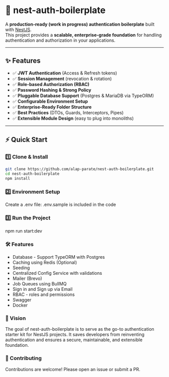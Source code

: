 # 🚀 nest-auth-boilerplate

A **production-ready (work in progress) authentication boilerplate** built with [NestJS](https://nestjs.com/).  
This project provides a **scalable, enterprise-grade foundation** for handling authentication and authorization in your applications.

---

## ✨ Features

- ✅ **JWT Authentication** (Access & Refresh tokens)  
- ✅ **Session Management** (revocation & rotation)  
- ✅ **Role-based Authorization (RBAC)**  
- ✅ **Password Hashing & Strong Policy**  
- ✅ **Pluggable Database Support** (Postgres & MariaDB via TypeORM)  
- ✅ **Configurable Environment Setup**  
- ✅ **Enterprise-Ready Folder Structure**  
- ✅ **Best Practices** (DTOs, Guards, Interceptors, Pipes)  
- ✅ **Extensible Module Design** (easy to plug into monoliths)  

---

## ⚡️ Quick Start

### 1️⃣ Clone & Install

```bash
git clone https://github.com/alap-parate/nest-auth-boilerplate.git
cd nest-auth-boilerplate
npm install
```

### 2️⃣ Environment Setup

Create a .env file: .env.sample is included in the code

### 3️⃣ Run the Project

npm run start:dev

### 🛠️ Features
- Database - Support TypeORM with Postgres
- Caching using Redis (Optional)
- Seeding
- Centralized Config Service with validations
- Mailer (Brevo)
- Job Queues using BullMQ
- Sign in and Sign up via Email
- RBAC - roles and permissions
- Swagger
- Docker

### 🔮 Vision
The goal of nest-auth-boilerplate is to serve as the go-to authentication starter kit for NestJS projects.
It saves developers from reinventing authentication and ensures a secure, maintainable, and extensible foundation.

### 🤝 Contributing
Contributions are welcome! Please open an issue or submit a PR.
